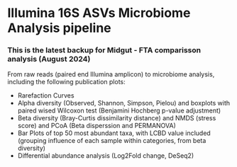 # Illumina 16S ASVs Microbiome Analysis pipeline
### This is the latest backup for Midgut - FTA comparisson analysis (August 2024)
From raw reads (paired end Illumina amplicon) to microbiome analysis, including the following publication plots:
   - Rarefaction Curves
   - Alpha diversity (Observed, Shannon, Simpson, Pielou) and boxplots with paired wised Wilcoxon test (Benjamini Hochberg p-value adjustment)
   - Beta diversity (Bray-Curtis dissimilarity distance) and NMDS (stress score) and PCoA (Beta disperssion and PERMANOVA)
   - Bar Plots of top 50 most abundant taxa, with LCBD value included (grouping influence of each sample within categories, from beta diversity)
   - Differential abundance analysis (Log2Fold change, DeSeq2)
